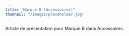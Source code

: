 ```yaml
---
title: "Marque B (Accessoires)"
thumnail: "/images/placeholder.jpg"
---
```

Article de présentation pour Marque B dans Accessoires.
